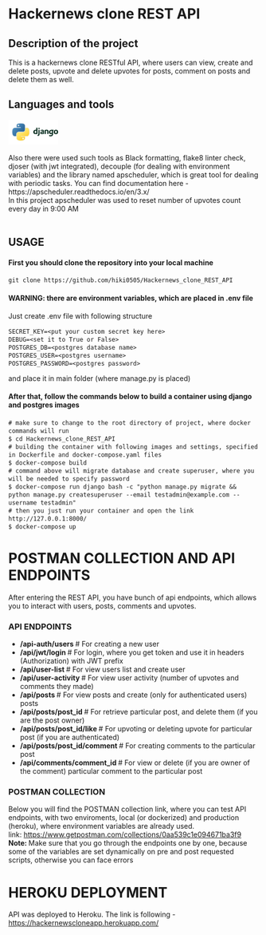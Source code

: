 # Hackernews clone REST API

## Description of the project

This is a hackernews clone RESTful API, where users can view, create and delete posts, upvote and delete upvotes for posts, comment on posts and delete them as well.


## Languages and tools


<img align="left" alt="Python" width="50px" src="https://raw.githubusercontent.com/github/explore/80688e429a7d4ef2fca1e82350fe8e3517d3494d/topics/python/python.png" />
<img align="left" alt="Django" width="50px" src="https://raw.githubusercontent.com/github/explore/80688e429a7d4ef2fca1e82350fe8e3517d3494d/topics/django/django.png" /> </br> </br>
<br> <br>
Also there were used such tools as Black formatting, flake8 linter check, djoser (with jwt integrated), decouple (for dealing with environment variables)
and the library named apscheduler, which is great tool for dealing with periodic tasks.
You can find documentation here - https://apscheduler.readthedocs.io/en/3.x/ <br>
In this project apscheduler was used to reset number of upvotes count every day in 9:00 AM
<br> <br>

## USAGE

#### First you should clone the repository into your local machine

```shell
git clone https://github.com/hiki0505/Hackernews_clone_REST_API
```

#### WARNING: there are environment variables, which are placed in .env file
Just create .env file with following structure
```
SECRET_KEY=<put your custom secret key here>
DEBUG=<set it to True or False>
POSTGRES_DB=<postgres database name>
POSTGRES_USER=<postgres username>
POSTGRES_PASSWORD=<postgres password>
```
and place it in main folder (where manage.py is placed)

#### After that, follow the commands below to build a container using django and postgres images
```shell
# make sure to change to the root directory of project, where docker commands will run
$ cd Hackernews_clone_REST_API
# building the container with following images and settings, specified in Dockerfile and docker-compose.yaml files
$ docker-compose build
# command above will migrate database and create superuser, where you will be needed to specify password
$ docker-compose run django bash -c "python manage.py migrate && python manage.py createsuperuser --email testadmin@example.com --username testadmin"
# then you just run your container and open the link http://127.0.0.1:8000/
$ docker-compose up
```

# POSTMAN COLLECTION AND API ENDPOINTS
After entering the REST API, you have bunch of api endpoints, which allows you to interact with users, posts, comments and upvotes.
### API ENDPOINTS 
<ul>
  <li>
    <b> /api-auth/users </b>   # For creating a new user
  </li>
  <li>
    <b> /api/jwt/login </b>   # For login, where you get token and use it in headers (Authorization) with JWT prefix
  </li>
  <li>
    <b> /api/user-list </b>   # For view users list and create user
  </li>
  <li>
    <b> /api/user-activity </b>   # For view user activity (number of upvotes and comments they made)
  </li>
  <li>
    <b> /api/posts </b>   # For view posts and create (only for authenticated users) posts
  </li>
  <li>
    <b> /api/posts/post_id </b>   # For retrieve particular post, and delete them (if you are the post owner)
  </li>
  <li>
    <b> /api/posts/post_id/like </b>   # For upvoting or deleting upvote for particular post (if you are authenticated)
  </li>
  <li>
    <b> /api/posts/post_id/comment </b>   # For creating comments to the particular post
  </li>
  <li>
    <b> /api/comments/comment_id </b>   # For view or delete (if you are owner of the comment) particular comment to the particular post
  </li>
</ul>

### POSTMAN COLLECTION

Below you will find the POSTMAN collection link, where you can test API endpoints, with two enviroments, local (or dockerized) and production (heroku), 
where environment variables are already used. <br>
link: https://www.getpostman.com/collections/0aa539c1e094671ba3f9 <br>
<b> Note: </b> Make sure that you go through the endpoints one by one, because some of the variables are set dynamically on pre and post requested scripts, otherwise you can face errors

# HEROKU DEPLOYMENT

API was deployed to Heroku. The link is following - https://hackernewscloneapp.herokuapp.com/




